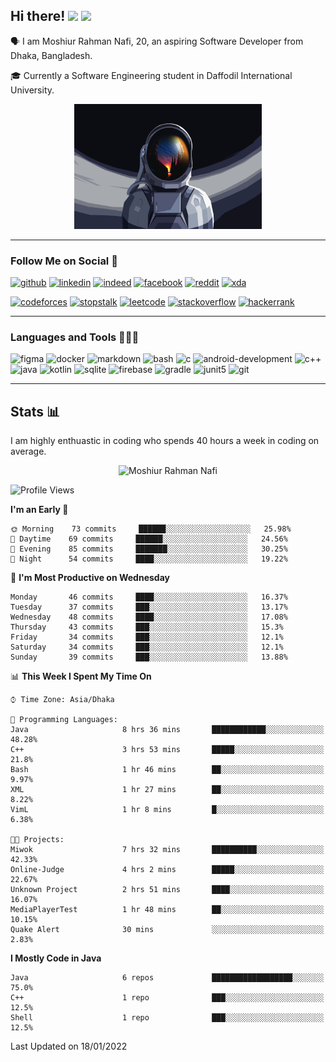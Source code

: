## Hi there! <img src="https://media.giphy.com/media/hvRJCLFzcasrR4ia7z/giphy.gif" width="28"> <img src="https://emojis.slackmojis.com/emojis/images/1531849430/4246/blob-sunglasses.gif?1531849430" width="28"/></h3>

🗣 I am Moshiur Rahman Nafi, 20, an aspiring Software Developer from Dhaka, Bangladesh.

🎓 Currently a Software Engineering student in Daffodil International University.

<p align="center">
    <img width="300" height="200" src="assets/resources/astraunaut.jpg" alt="defUserName-404">
</p>

---

### Follow Me on Social 👥

[![github](https://img.shields.io/badge/GitHub-100000?style=flat&logo=github&logoColor=white)](https://github.com/defUserName-404?tab=repositories)
[![linkedin](https://img.shields.io/badge/LinkedIn-0077B5?style=flat&logo=linkedin&logoColor=white)](https://www.linkedin.com/in/moshiur-rahman-nafi-469734229)
[![indeed](https://img.shields.io/badge/Indeed-2164f3?style=flat&logo=Indeed&logoColor=white)](https://my.indeed.com/resume?hl=en&co=US&from=gnav-career-guide-webapp)
[![facebook](https://img.shields.io/badge/Facebook-1877F2?style=flat&logo=facebook&logoColor=white)](https://www.facebook.com/moshiurrahman.nafi)
[![reddit](https://img.shields.io/badge/Reddit-FF4500?style=flat&logo=reddit&logoColor=white)](https://www.reddit.com/user/def_username-404)
[![xda](https://img.shields.io/badge/xda%20Developers-2DAAE9?style=flat&logo=xda-developers&logoColor=white)](https://forum.xda-developers.com/account/)

[![codeforces](https://img.shields.io/badge/Codeforces-445f9d?style=flat&logo=Codeforces&logoColor=white)](https://codeforces.com/profile/def_UserName)
[![stopstalk](https://img.shields.io/badge/StopStalk-red?style=flat&logo=StopStalk&logoColor=white)](https://www.stopstalk.com/user/profile/def_UserName)
[![leetcode](https://img.shields.io/badge/-LeetCode-FFA116?style=flat&logo=LeetCode&logoColor=black)](https://leetcode.com/def_UserName/)
[![stackoverflow](https://img.shields.io/badge/Stack_Overflow-FE7A16?style=flat&logo=stack-overflow&logoColor=brown)](https://stackoverflow.com/users/15433896/def-username)
[![hackerrank](https://img.shields.io/badge/-HackerRank-2EC866?style=flat&logo=HackerRank&logoColor=white)](https://www.hackerrank.com/def_UserName)

---

### Languages and Tools 👨🏾‍💻

![figma](https://img.shields.io/badge/Figma-F24E1E?style=for-the-badge&logo=figma&logoColor=white)
![docker](https://img.shields.io/badge/Docker-2CA5E0?style=for-the-badge&logo=docker&logoColor=white)
![markdown](https://img.shields.io/badge/Markdown-000000?style=for-the-badge&logo=markdown&logoColor=white)
![bash](https://img.shields.io/badge/Bash-121011?style=for-the-badge&logo=gnu-bash&logoColor=white)
![c](https://img.shields.io/badge/C-00599C?style=for-the-badge&logo=c&logoColor=white)
![android-development](https://img.shields.io/badge/Android_Development-3DDC84?style=for-the-badge&logo=android-studio&logoColor=white)
![c++](https://img.shields.io/badge/C%2B%2B-00599C?style=for-the-badge&logo=c%2B%2B&logoColor=white)
![java](https://img.shields.io/badge/Java-ED8B00?style=for-the-badge&logo=java&logoColor=white)
![kotlin](https://img.shields.io/badge/Kotlin-0095D5?&style=for-the-badge&logo=kotlin&logoColor=white)
![sqlite](https://img.shields.io/badge/SQLite-07405E?style=for-the-badge&logo=sqlite&logoColor=white)
![firebase](https://img.shields.io/badge/firebase-ffca28?style=for-the-badge&logo=firebase&logoColor=black)
![gradle](https://img.shields.io/badge/gradle-02303A?style=for-the-badge&logo=gradle&logoColor=white)
![junit5](https://img.shields.io/badge/Junit5-25A162?style=for-the-badge&logo=junit5&logoColor=white)
![git](https://img.shields.io/badge/GIT-E44C30?style=for-the-badge&logo=git&logoColor=white)

---
## Stats 📊
I am highly enthuastic in coding who spends 40 hours a week in coding on average.  

<p align="center">
<img src="https://github-readme-stats.vercel.app/api?username=defUserName-404&disable_year=true&show_icons=true&count_private=true&theme=dark&include_all_commits=true" alt="Moshiur Rahman Nafi"  />
</p>

<!--START_SECTION:waka-->
![Profile Views](http://img.shields.io/badge/Profile%20Views-0-blue)

**I'm an Early 🐤** 

```text
🌞 Morning    73 commits     ██████░░░░░░░░░░░░░░░░░░░   25.98% 
🌆 Daytime    69 commits     ██████░░░░░░░░░░░░░░░░░░░   24.56% 
🌃 Evening    85 commits     ███████░░░░░░░░░░░░░░░░░░   30.25% 
🌙 Night      54 commits     ████░░░░░░░░░░░░░░░░░░░░░   19.22%

```
📅 **I'm Most Productive on Wednesday** 

```text
Monday       46 commits     ████░░░░░░░░░░░░░░░░░░░░░   16.37% 
Tuesday      37 commits     ███░░░░░░░░░░░░░░░░░░░░░░   13.17% 
Wednesday    48 commits     ████░░░░░░░░░░░░░░░░░░░░░   17.08% 
Thursday     43 commits     ███░░░░░░░░░░░░░░░░░░░░░░   15.3% 
Friday       34 commits     ███░░░░░░░░░░░░░░░░░░░░░░   12.1% 
Saturday     34 commits     ███░░░░░░░░░░░░░░░░░░░░░░   12.1% 
Sunday       39 commits     ███░░░░░░░░░░░░░░░░░░░░░░   13.88%

```


📊 **This Week I Spent My Time On** 

```text
⌚︎ Time Zone: Asia/Dhaka

💬 Programming Languages: 
Java                     8 hrs 36 mins       ████████████░░░░░░░░░░░░░   48.28% 
C++                      3 hrs 53 mins       █████░░░░░░░░░░░░░░░░░░░░   21.8% 
Bash                     1 hr 46 mins        ██░░░░░░░░░░░░░░░░░░░░░░░   9.97% 
XML                      1 hr 27 mins        ██░░░░░░░░░░░░░░░░░░░░░░░   8.22% 
VimL                     1 hr 8 mins         █░░░░░░░░░░░░░░░░░░░░░░░░   6.38%

🐱‍💻 Projects: 
Miwok                    7 hrs 32 mins       ██████████░░░░░░░░░░░░░░░   42.33% 
Online-Judge             4 hrs 2 mins        █████░░░░░░░░░░░░░░░░░░░░   22.67% 
Unknown Project          2 hrs 51 mins       ████░░░░░░░░░░░░░░░░░░░░░   16.07% 
MediaPlayerTest          1 hr 48 mins        ██░░░░░░░░░░░░░░░░░░░░░░░   10.15% 
Quake Alert              30 mins             ░░░░░░░░░░░░░░░░░░░░░░░░░   2.83%

```

**I Mostly Code in Java** 

```text
Java                     6 repos             ██████████████████░░░░░░░   75.0% 
C++                      1 repo              ███░░░░░░░░░░░░░░░░░░░░░░   12.5% 
Shell                    1 repo              ███░░░░░░░░░░░░░░░░░░░░░░   12.5%

```



 Last Updated on 18/01/2022
<!--END_SECTION:waka-->
